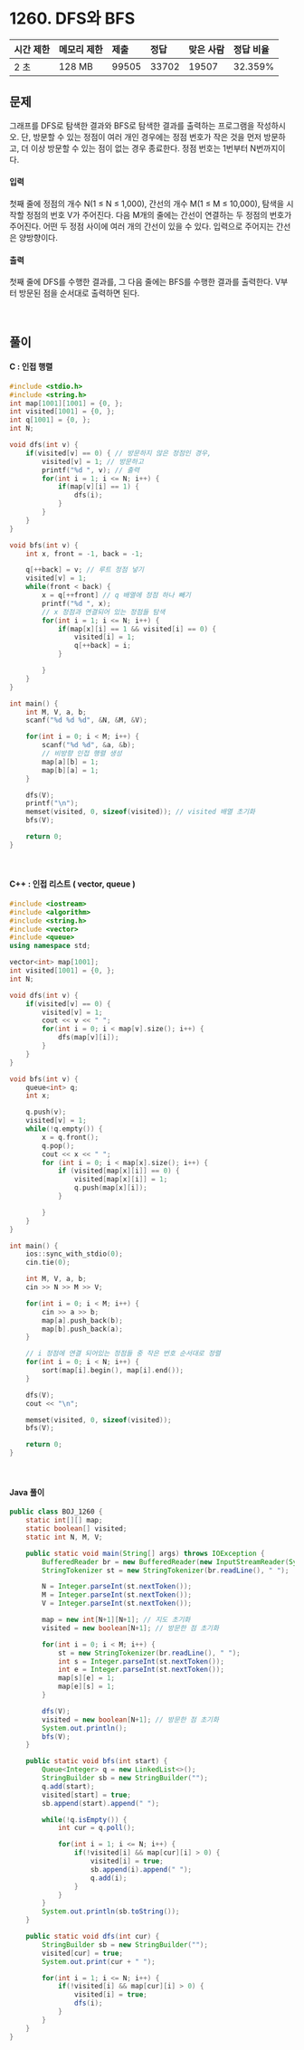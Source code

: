 # 1260. DFS와 BFS

| 시간 제한 | 메모리 제한 | 제출  | 정답  | 맞은 사람 | 정답 비율 |
| :-------- | :---------- | :---- | :---- | :-------- | :-------- |
| 2 초      | 128 MB      | 99505 | 33702 | 19507     | 32.359%   |

## 문제

그래프를 DFS로 탐색한 결과와 BFS로 탐색한 결과를 출력하는 프로그램을 작성하시오. 단, 방문할 수 있는 정점이 여러 개인 경우에는 정점 번호가 작은 것을 먼저 방문하고, 더 이상 방문할 수 있는 점이 없는 경우 종료한다. 정점 번호는 1번부터 N번까지이다.

#### 입력

첫째 줄에 정점의 개수 N(1 ≤ N ≤ 1,000), 간선의 개수 M(1 ≤ M ≤ 10,000), 탐색을 시작할 정점의 번호 V가 주어진다. 다음 M개의 줄에는 간선이 연결하는 두 정점의 번호가 주어진다. 어떤 두 정점 사이에 여러 개의 간선이 있을 수 있다. 입력으로 주어지는 간선은 양방향이다.

#### 출력

첫째 줄에 DFS를 수행한 결과를, 그 다음 줄에는 BFS를 수행한 결과를 출력한다. V부터 방문된 점을 순서대로 출력하면 된다.

<br>

## 풀이

#### C : 인접 행렬

```c
#include <stdio.h>
#include <string.h>
int map[1001][1001] = {0, };
int visited[1001] = {0, };
int q[1001] = {0, };
int N;

void dfs(int v) {
    if(visited[v] == 0) { // 방문하지 않은 정점인 경우,
        visited[v] = 1; // 방문하고
        printf("%d ", v); // 출력
        for(int i = 1; i <= N; i++) {
            if(map[v][i] == 1) {
                dfs(i);
            }
        }
    }
}

void bfs(int v) {
    int x, front = -1, back = -1;

    q[++back] = v; // 루트 정점 넣기
    visited[v] = 1;
    while(front < back) {
        x = q[++front] // q 배열에 정점 하나 빼기
        printf("%d ", x);
      	// x 정점과 연결되어 있는 정점들 탐색
        for(int i = 1; i <= N; i++) {
            if(map[x][i] == 1 && visited[i] == 0) {
                visited[i] = 1;
                q[++back] = i;
            }

        }
    }
}

int main() {
    int M, V, a, b;
    scanf("%d %d %d", &N, &M, &V);

    for(int i = 0; i < M; i++) {
        scanf("%d %d", &a, &b);
      	// 비방향 인접 행렬 생성
        map[a][b] = 1;
        map[b][a] = 1;
    }

    dfs(V);
    printf("\n");
    memset(visited, 0, sizeof(visited)); // visited 배열 초기화
    bfs(V);

    return 0;
}
```

<br>

#### C++ : 인접 리스트 ( vector, queue )

```c++
#include <iostream>
#include <algorithm>
#include <string.h>
#include <vector>
#include <queue>
using namespace std;

vector<int> map[1001];
int visited[1001] = {0, };
int N;

void dfs(int v) {
    if(visited[v] == 0) {
        visited[v] = 1;
        cout << v << " ";
        for(int i = 0; i < map[v].size(); i++) {
            dfs(map[v][i]);
        }
    }
}

void bfs(int v) {
    queue<int> q;
    int x;

    q.push(v);
    visited[v] = 1;
    while(!q.empty()) {
        x = q.front();
        q.pop();
        cout << x << " ";
        for (int i = 0; i < map[x].size(); i++) {
            if (visited[map[x][i]] == 0) {
                visited[map[x][i]] = 1;
                q.push(map[x][i]);
            }

        }
    }
}

int main() {
    ios::sync_with_stdio(0);
    cin.tie(0);

    int M, V, a, b;
    cin >> N >> M >> V;

    for(int i = 0; i < M; i++) {
        cin >> a >> b;
        map[a].push_back(b);
        map[b].push_back(a);
    }

  	// i 정점에 연결 되어있는 정점들 중 작은 번호 순서대로 정렬
    for(int i = 0; i < N; i++) {
        sort(map[i].begin(), map[i].end());
    }

    dfs(V);
    cout << "\n";

    memset(visited, 0, sizeof(visited));
    bfs(V);

    return 0;
}
```

<br>

#### Java 풀이

```java
public class BOJ_1260 {
	static int[][] map;
	static boolean[] visited;
	static int N, M, V;

	public static void main(String[] args) throws IOException {
		BufferedReader br = new BufferedReader(new InputStreamReader(System.in));
		StringTokenizer st = new StringTokenizer(br.readLine(), " ");

		N = Integer.parseInt(st.nextToken());
		M = Integer.parseInt(st.nextToken());
		V = Integer.parseInt(st.nextToken());

		map = new int[N+1][N+1]; // 지도 초기화
		visited = new boolean[N+1]; // 방문한 점 초기화

		for(int i = 0; i < M; i++) {
			st = new StringTokenizer(br.readLine(), " ");
			int s = Integer.parseInt(st.nextToken());
			int e = Integer.parseInt(st.nextToken());
			map[s][e] = 1;
			map[e][s] = 1;
		}

		dfs(V);
		visited = new boolean[N+1]; // 방문한 점 초기화
		System.out.println();
		bfs(V);
	}

	public static void bfs(int start) {
		Queue<Integer> q = new LinkedList<>();
		StringBuilder sb = new StringBuilder("");
		q.add(start);
		visited[start] = true;
		sb.append(start).append(" ");

		while(!q.isEmpty()) {
			int cur = q.poll();

			for(int i = 1; i <= N; i++) {
				if(!visited[i] && map[cur][i] > 0) {
					visited[i] = true;
					sb.append(i).append(" ");
					q.add(i);
				}
			}
		}
		System.out.println(sb.toString());
	}

	public static void dfs(int cur) {
		StringBuilder sb = new StringBuilder("");
		visited[cur] = true;
		System.out.print(cur + " ");

		for(int i = 1; i <= N; i++) {
			if(!visited[i] && map[cur][i] > 0) {
				visited[i] = true;
				dfs(i);
			}
		}
	}
}
```
